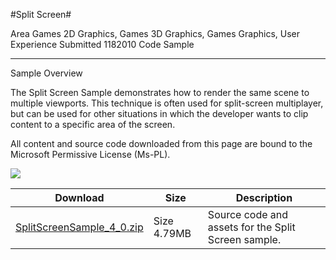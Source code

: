 #Split Screen#

Area
Games 2D Graphics, Games 3D Graphics, Games Graphics, User Experience
Submitted
1182010
Code Sample

---

Sample Overview

The Split Screen Sample demonstrates how to render the same scene to multiple viewports. This technique is often used for split-screen multiplayer, but can be used for other situations in which the developer wants to clip content to a specific area of the screen.


All content and source code downloaded from this page are bound to the Microsoft Permissive License (Ms-PL).

![](https://github.com/nkast/XNAGameStudio/blob/master/Images/splitscreen.png)
 

 
Download | Size | Description
---|---|---|
[SplitScreenSample_4_0.zip](https://github.com/nkast/XNAGameStudio/blob/master/Samples/SplitScreenSample_4_0.zip?raw=true) | Size 4.79MB | Source code and assets for the Split Screen sample.